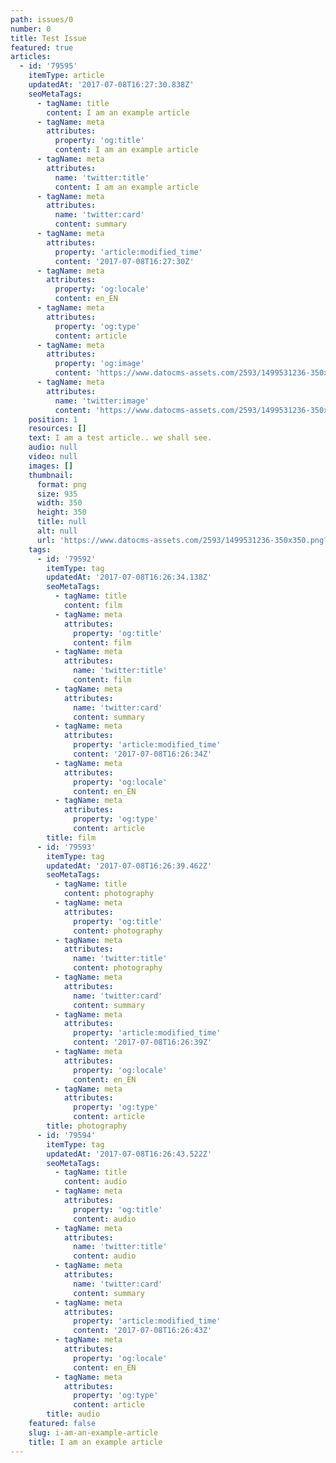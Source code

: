 ```yaml
---
path: issues/0
number: 0
title: Test Issue
featured: true
articles:
  - id: '79595'
    itemType: article
    updatedAt: '2017-07-08T16:27:30.838Z'
    seoMetaTags:
      - tagName: title
        content: I am an example article
      - tagName: meta
        attributes:
          property: 'og:title'
          content: I am an example article
      - tagName: meta
        attributes:
          name: 'twitter:title'
          content: I am an example article
      - tagName: meta
        attributes:
          name: 'twitter:card'
          content: summary
      - tagName: meta
        attributes:
          property: 'article:modified_time'
          content: '2017-07-08T16:27:30Z'
      - tagName: meta
        attributes:
          property: 'og:locale'
          content: en_EN
      - tagName: meta
        attributes:
          property: 'og:type'
          content: article
      - tagName: meta
        attributes:
          property: 'og:image'
          content: 'https://www.datocms-assets.com/2593/1499531236-350x350.png?'
      - tagName: meta
        attributes:
          name: 'twitter:image'
          content: 'https://www.datocms-assets.com/2593/1499531236-350x350.png?'
    position: 1
    resources: []
    text: I am a test article.. we shall see.
    audio: null
    video: null
    images: []
    thumbnail:
      format: png
      size: 935
      width: 350
      height: 350
      title: null
      alt: null
      url: 'https://www.datocms-assets.com/2593/1499531236-350x350.png?'
    tags:
      - id: '79592'
        itemType: tag
        updatedAt: '2017-07-08T16:26:34.138Z'
        seoMetaTags:
          - tagName: title
            content: film
          - tagName: meta
            attributes:
              property: 'og:title'
              content: film
          - tagName: meta
            attributes:
              name: 'twitter:title'
              content: film
          - tagName: meta
            attributes:
              name: 'twitter:card'
              content: summary
          - tagName: meta
            attributes:
              property: 'article:modified_time'
              content: '2017-07-08T16:26:34Z'
          - tagName: meta
            attributes:
              property: 'og:locale'
              content: en_EN
          - tagName: meta
            attributes:
              property: 'og:type'
              content: article
        title: film
      - id: '79593'
        itemType: tag
        updatedAt: '2017-07-08T16:26:39.462Z'
        seoMetaTags:
          - tagName: title
            content: photography
          - tagName: meta
            attributes:
              property: 'og:title'
              content: photography
          - tagName: meta
            attributes:
              name: 'twitter:title'
              content: photography
          - tagName: meta
            attributes:
              name: 'twitter:card'
              content: summary
          - tagName: meta
            attributes:
              property: 'article:modified_time'
              content: '2017-07-08T16:26:39Z'
          - tagName: meta
            attributes:
              property: 'og:locale'
              content: en_EN
          - tagName: meta
            attributes:
              property: 'og:type'
              content: article
        title: photography
      - id: '79594'
        itemType: tag
        updatedAt: '2017-07-08T16:26:43.522Z'
        seoMetaTags:
          - tagName: title
            content: audio
          - tagName: meta
            attributes:
              property: 'og:title'
              content: audio
          - tagName: meta
            attributes:
              name: 'twitter:title'
              content: audio
          - tagName: meta
            attributes:
              name: 'twitter:card'
              content: summary
          - tagName: meta
            attributes:
              property: 'article:modified_time'
              content: '2017-07-08T16:26:43Z'
          - tagName: meta
            attributes:
              property: 'og:locale'
              content: en_EN
          - tagName: meta
            attributes:
              property: 'og:type'
              content: article
        title: audio
    featured: false
    slug: i-am-an-example-article
    title: I am an example article
---
```


